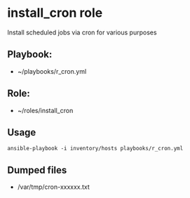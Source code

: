 # install_cron role

Install scheduled jobs via cron for various purposes

## Playbook:
* ~/playbooks/r_cron.yml

## Role:
* ~/roles/install_cron

## Usage
```
ansible-playbook -i inventory/hosts playbooks/r_cron.yml
```

## Dumped files
* /var/tmp/cron-xxxxxx.txt
